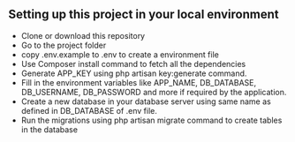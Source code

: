 ## Setting up this project in your local environment

-   Clone or download this repository
-   Go to the project folder
-   copy .env.example to .env to create a environment file
-   Use Composer install command to fetch all the dependencies
-   Generate APP_KEY using php artisan key:generate command.
-   Fill in the environment variables like APP_NAME, DB_DATABASE,
    DB_USERNAME, DB_PASSWORD and more if required by the application.
-   Create a new database in your database server using same name as defined in DB_DATABASE of .env file.
-   Run the migrations using php artisan migrate command to create tables in the database
